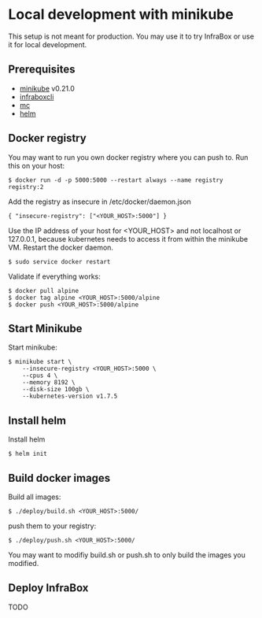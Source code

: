 # Local development with minikube
This setup is not meant for production. You may use it to try InfraBox or use it for local development.

## Prerequisites
- [minikube](https://kubernetes.io/docs/getting-started-guides/minikube/) v0.21.0
- [infraboxcli](https://github.com/infrabox/cli)
- [mc](https://docs.minio.io/docs/minio-client-quickstart-guide)
- [helm](https://github.com/kubernetes/helm)

## Docker registry
You may want to run you own docker registry where you can push to. Run this on your host:

    $ docker run -d -p 5000:5000 --restart always --name registry registry:2

Add the registry as insecure in /etc/docker/daemon.json

    { "insecure-registry": ["<YOUR_HOST>:5000"] }

Use the IP address of your host for <YOUR\_HOST> and not localhost or 127.0.0.1, because kubernetes needs to access it from within the minikube VM.
Restart the docker daemon.

    $ sudo service docker restart

Validate if everything works:

    $ docker pull alpine
    $ docker tag alpine <YOUR_HOST>:5000/alpine
    $ docker push <YOUR_HOST>:5000/alpine

## Start Minikube
Start minikube:

    $ minikube start \
        --insecure-registry <YOUR_HOST>:5000 \
        --cpus 4 \
        --memory 8192 \
        --disk-size 100gb \
        --kubernetes-version v1.7.5

## Install helm

Install helm

    $ helm init

## Build docker images

Build all images:

    $ ./deploy/build.sh <YOUR_HOST>:5000/

push them to your registry:

    $ ./deploy/push.sh <YOUR_HOST>:5000/

You may want to modifiy build.sh or push.sh to only build the images you modified.

## Deploy InfraBox

TODO
